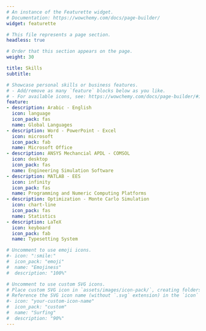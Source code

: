 ```yaml
---
# An instance of the Featurette widget.
# Documentation: https://wowchemy.com/docs/page-builder/
widget: featurette

# This file represents a page section.
headless: true

# Order that this section appears on the page.
weight: 30

title: Skills
subtitle:

# Showcase personal skills or business features.
# - Add/remove as many `feature` blocks below as you like.
# - For available icons, see: https://wowchemy.com/docs/page-builder/#icons
feature:
- description: Arabic - English
  icon: language
  icon_pack: fas
  name: Global Languages
- description: Word - PowerPoint - Excel
  icon: microsoft
  icon_pack: fab
  name: Microsoft Office
- description: ANSYS Mechancial APDL - COMSOL
  icon: desktop
  icon_pack: fas
  name: Engineering Simulation Software
- description: MATLAB - EES
  icon: infinity
  icon_pack: fas
  name: Programming and Numeric Computing Platforms
- description: Optimization - Monte Carlo Simulation
  icon: chart-line
  icon_pack: fas
  name: Statistics
- description: LaTeX
  icon: keyboard
  icon_pack: fab
  name: Typesetting System

# Uncomment to use emoji icons.
#- icon: ":smile:"
#  icon_pack: "emoji"
#  name: "Emojiness"
#  description: "100%"  

# Uncomment to use custom SVG icons.
# Place custom SVG icon in `assets/images/icon-pack/`, creating folders if necessary.
# Reference the SVG icon name (without `.svg` extension) in the `icon` field.
#- icon: "your-custom-icon-name"
#  icon_pack: "custom"
#  name: "Surfing"
#  description: "90%"
---
```

